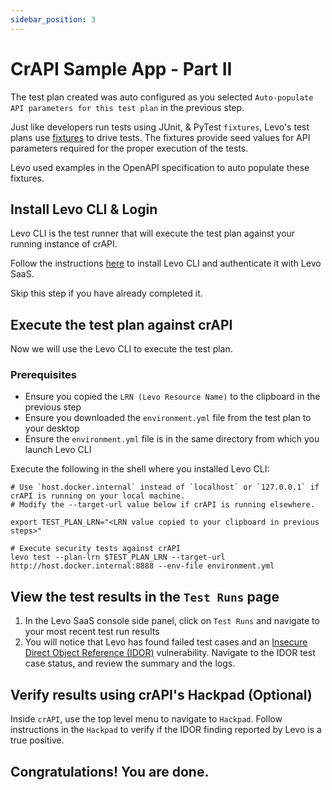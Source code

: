 ```yaml
---
sidebar_position: 3
---
```


# CrAPI Sample App - Part II

The test plan created was auto configured as you selected `Auto-populate API parameters for this test plan` in the previous step.

Just like developers run tests using JUnit, & PyTest `fixtures`, Levo's test plans use [fixtures][fixtures] to drive tests. The fixtures provide seed values for API parameters required for the proper execution of the tests.

Levo used examples in the OpenAPI specification to auto populate these fixtures.

## Install Levo CLI & Login
Levo CLI is the test runner that will execute the test plan against your running instance of crAPI.

Follow the instructions [here][levo-cli] to install Levo CLI and authenticate it with Levo SaaS.

Skip this step if you have already completed it.

## Execute the test plan against crAPI

Now we will use the Levo CLI to execute the test plan.

### Prerequisites
- Ensure you copied the `LRN (Levo Resource Name)` to the clipboard in the previous step
- Ensure you downloaded the `environment.yml` file from the test plan to your desktop
- Ensure the `environment.yml` file is in the same directory from which you launch Levo CLI

Execute the following in the shell where you installed Levo CLI:

```
# Use `host.docker.internal` instead of `localhost` or `127.0.0.1` if crAPI is running on your local machine.
# Modify the --target-url value below if crAPI is running elsewhere.

export TEST_PLAN_LRN="<LRN value copied to your clipboard in previous steps>"

# Execute security tests against crAPI 
levo test --plan-lrn $TEST_PLAN_LRN --target-url http://host.docker.internal:8888 --env-file environment.yml
```

## View the test results in the `Test Runs` page
1. In the Levo SaaS console side panel, click on `Test Runs` and navigate to your most recent test run results
2. You will notice that Levo has found failed test cases and an [Insecure Direct Object Reference (IDOR)][IDOR] vulnerability. Navigate to the IDOR test case status, and review the summary and the logs.

## Verify results using crAPI's Hackpad (Optional)
Inside `crAPI`, use the top level menu to navigate to `Hackpad`. Follow instructions in the `Hackpad` to verify if the IDOR finding reported by Levo is a true positive.

## Congratulations! You are done.


[fixtures]: ../../concepts/test-plans/fixtures/test-fixtures.md
[levo-cli]: ../../levo-cli/levo-cli-intro.md
[IDOR]: /vulnerabilities/v1/OWASP-API-10/A1-BOLA